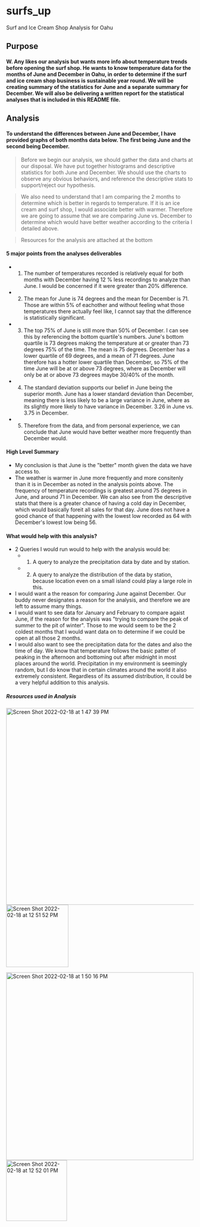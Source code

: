 # surfs_up
Surf and Ice Cream Shop Analysis for Oahu

## Purpose
#### W. Any likes our analysis but wants more info about temperature trends before opening the surf shop. He wants to know temperature data for the months of June and December in Oahu, in order to determine if the surf and ice cream shop business is sustainable year round. We will be creating summary of the statistics for June and a separate summary for December. We will also be delivering a written report for the statistical analyses that is included in this README file.

## Analysis
#### To understand the differences between June and December, I have provided graphs of both months data below. The first being June and the second being December.
> Before we begin our analysis, we should gather the data and charts at our disposal. We have put together histograms and descriptive statistics for both June and December. We should use the charts to observe any obvious behaviors, and reference the descriptive stats to support/reject our hypothesis.

> We also need to understand that I am comparing the 2 months to determine which is better in regards to temperature. If it is an ice cream and surf shop, I would associate better with warmer. Therefore we are going to assume that we are comparing June vs. December to determine which would have better weather according to the criteria I detailed above.

> Resources for the analysis are attached at the bottom 
#### 5 major points from the analyses deliverables
* 1. The number of temperatures recorded is relatively equal for both months with December having 12 % less recordings to analyze than June. I would be concerned if it were greater than 20% difference.
* 2. The mean for June is 74 degrees and the mean for December is 71. Those are within 5% of eachother and without feeling what those temperatures there actually feel like, I cannot say that the difference is statistically significant.
* 3. The top 75% of June is still more than 50% of December. I can see this by referencing the bottom quartile's numbers. June's bottom quartile is 73 degrees making the temperature at or greater than 73 degrees 75% of the time. The mean is 75 degrees.  December has a lower quartile of 69 degrees, and a mean of 71 degrees. June therefore has a hotter lower quartile than December, so 75% of the time June will be at or above 73 degrees, where as December will only be at or above 73 degrees maybe 30/40% of the month.
* 4. The standard deviation supports our belief in June being the superior month. June has a lower standard deviation than December, meaning there is less likely to be a large variance in June, where as its slightly more likely to have variance in December. 3.26 in June vs. 3.75 in December.
* 5. Therefore from the data, and from personal experience, we can conclude that June would have better weather more frequently than December would.

#### High Level Summary
* My conclusion is that June is the "better" month given the data we have access to.
* The weather is warmer in June more frequently and more consitenly than it is in December as noted in the analysis points above. The frequency of temperature recordings is greatest around 75 degrees in June, and around 71 in December. We can also see from the descriptive stats that there is a greater chance of having a cold day in December, which would basically foreit all sales for that day. June does not have a good chance of that happening with the lowest low recorded as 64 with December's lowest low being 56.

#### What would help with this analysis?
* 2 Queries I would run would to help with the analysis would be:
    * 1. A query to analyze the precipitation data by date and by station.
    * 2. A query to analyze the distribution of the data by station, because location even on a small island could play a large role in this.
* I would want a the reason for comparing June against December. Our buddy never designates a reason for the analysis, and therefore we are left to assume many things.
* I would want to see data for January and February to compare agaist June, if the reason for the analysis was "trying to compare the peak of summer to the pit of winter". Those to me would seem to be the 2 coldest months that I would want data on to determine if we could be open at all those 2 months. 
* I would also want to see the precipitation data for the dates and also the time of day. We know that temperature follows the basic patter of peaking in the afternoon and bottoming out after midnight in most places around the world. Precipitation in my environment is seemingly random, but I do know that in certain climates around the world it also extremely consistent. Regardless of its assumed distribution, it could be a very helpful addition to this analysis.

##### Resources used in Analysis
<img width="527" alt="Screen Shot 2022-02-18 at 1 47 39 PM" src="https://user-images.githubusercontent.com/95602006/154751889-90b1bbde-e5d4-448f-9539-7271bed1512c.png"> <img width="167" alt="Screen Shot 2022-02-18 at 12 51 52 PM" src="https://user-images.githubusercontent.com/95602006/154751300-c84050f6-8359-4643-ac2f-a2a499cc33c6.png">

<img width="503" alt="Screen Shot 2022-02-18 at 1 50 16 PM" src="https://user-images.githubusercontent.com/95602006/154751948-3fca9e9c-ca7a-4a24-8883-4804fa21ac78.png"> <img width="163" alt="Screen Shot 2022-02-18 at 12 52 01 PM" src="https://user-images.githubusercontent.com/95602006/154751320-b648f302-37a6-4d33-b64d-c9cd2b65d12a.png">


